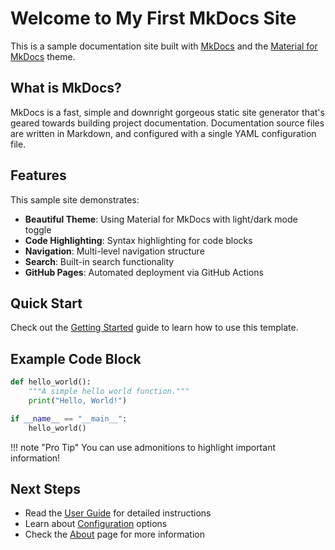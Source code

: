 # Welcome to My First MkDocs Site

This is a sample documentation site built with [MkDocs](https://www.mkdocs.org/) and the [Material for MkDocs](https://squidfunk.github.io/mkdocs-material/) theme.

## What is MkDocs?

MkDocs is a fast, simple and downright gorgeous static site generator that's geared towards building project documentation. Documentation source files are written in Markdown, and configured with a single YAML configuration file.

## Features

This sample site demonstrates:

- **Beautiful Theme**: Using Material for MkDocs with light/dark mode toggle
- **Code Highlighting**: Syntax highlighting for code blocks
- **Navigation**: Multi-level navigation structure
- **Search**: Built-in search functionality
- **GitHub Pages**: Automated deployment via GitHub Actions

## Quick Start

Check out the [Getting Started](getting-started.md) guide to learn how to use this template.

## Example Code Block

```python
def hello_world():
    """A simple hello world function."""
    print("Hello, World!")

if __name__ == "__main__":
    hello_world()
```

!!! note "Pro Tip"
    You can use admonitions to highlight important information!

## Next Steps

- Read the [User Guide](user-guide/installation.md) for detailed instructions
- Learn about [Configuration](user-guide/configuration.md) options
- Check the [About](about.md) page for more information

